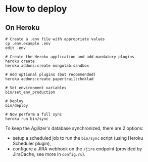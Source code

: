 # How to deploy

## On Heroku

```
# Create a .env file with appropriate values
cp .env.example .env
edit .env

# Create the Heroku application and add mandatory plugins
heroku create
heroku addons:create mongolab:sandbox

# Add optional plugins (but recommended)
heroku addons:create papertrail:choklad

# Set environment variables
bin/set_env_production

# Deploy
bin/deploy

# Now perform a full sync
heroku run bin/sync
```

To keep the Agilizer's database synchronized, there are 2 options:

- setup a scheduled job to run the `bin/sync` script (using Heroku Scheduler plugin),
- configure a JIRA webhook on the `/jira` endpoint (provided by JiraCache, see more in `config.ru`).
